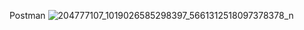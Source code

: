 Postman
![204777107_1019026585298397_5661312518097378378_n](https://user-images.githubusercontent.com/14231362/132753116-4e27d277-ebad-4326-ac21-9f3c3eb53e28.jpg)
